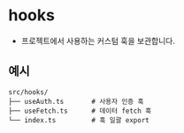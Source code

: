 # hooks
* 프로젝트에서 사용하는 커스텀 훅을 보관합니다.

## 예시
```
src/hooks/
├── useAuth.ts       # 사용자 인증 훅
├── useFetch.ts      # 데이터 fetch 훅
└── index.ts         # 훅 일괄 export
```